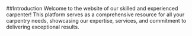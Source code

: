 ##Introduction
Welcome to the website of our skilled and experienced carpenter! This platform serves as a comprehensive resource for all your carpentry needs, showcasing our expertise, services, and commitment to delivering exceptional results.